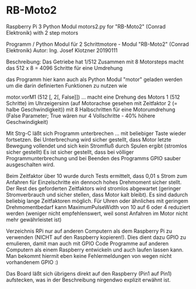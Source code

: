 # RB-Moto2
Raspberry Pi 3 Python Modul motors2.py for "RB-Moto2" (Conrad Elektronik) with 2 step motors

Programm / Python Modul für 2 Schrittmotore - Modul "RB-Moto2" (Conrad Elektronik)
Autor: Ing. Josef Klotzner
20190111

Beschreibung:
Das Getriebe hat 1/512
Zusammen mit 8 Motorsteps macht das 512 x 8 = 4096 Schritte für eine Umdrehung

das Programm hier kann auch als Python Modul "motor" geladen werden um die darin definierten Funktionen zu nutzen wie

motor.vorM1 (512 [, 2[, False]])
... macht eine Drehung des Motors 1 (512 Schritte) im Uhrzeigersinn (auf Motorachse gesehen mit Zeitfaktor 2 (= halbe Geschwindigkeit)) mit 8 Halbschritten für eine Motorumdrehung (False Parameter; True wären nur 4 Vollschritte - 40% höhere  Geschwindigkeit)

Mit Strg-C läßt sich Programm unterbrechen ... mit beliebiger Taste wieder fortsetzen.
Bei Unterbrechung wird sicher gestellt, dass Motor letzte Bewegung vollendet und sich kein Stromfluß durch Spulen ergibt (stromlos sicher gestellt)
Es ist sicher gestellt, dass bei völliger Programmunterbrechung und bei Beenden des Programms GPIO sauber ausgeschalten wird.

Beim Zeitfaktor über 10 wurde durch Tests ermittelt, dass 0,01 s Strom zum Anfahren für Einzelschritte ein dennoch hohes Drehmoment sicher stellt. Der Rest des geforderten Zeitfaktors wird stromlos abgewartet (geringer Stromverbrauch und sicher stellen, dass Motor kalt bleibt). Es sind dadurch beliebig lange Zeitfaktoren möglich. Für Uhren oder ähnliches mit geringem Drehmomentbedarf kann MaximumPulseWidth von 10 auf 6 oder 4 reduziert werden (weniger nicht empfehlenswert, weil sonst Anfahren im Motor nicht mehr gewährleistet ist)

Verzeichnis RPi nur auf anderen Computern als dem Raspberry Pi zu verwenden (NICHT auf den Raspberry kopieren!).
Dies dient dazu GPIO zu emulieren, damit man auch mit GPIO Code Programme auf anderen Computern als einem Raspberry entwickeln und auch laufen lassen kann. Man bekommt hiermit eben keine Fehlermeldungen von wegen nicht vorhandenem GPIO   :)

Das Board läßt sich übrigens direkt auf den Raspberry (Pin1 auf Pin1) aufstecken, was in der Beschreibung nirgendwo explizit erwähnt ist.
